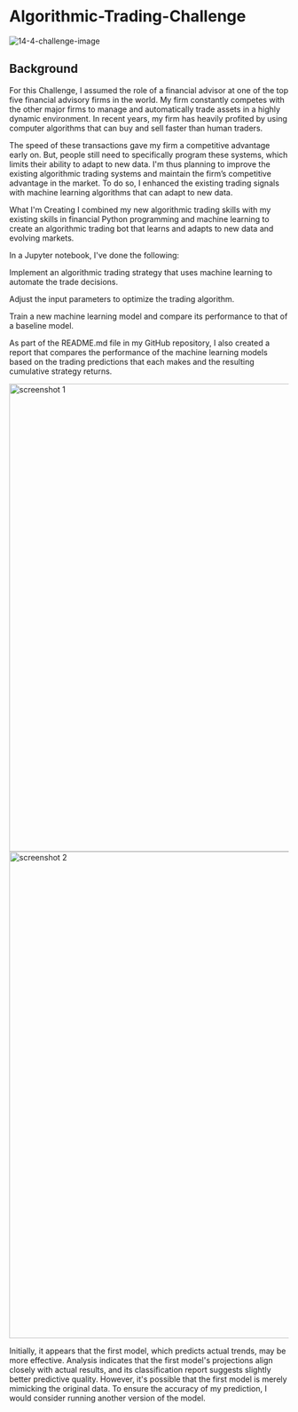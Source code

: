 # Algorithmic-Trading-Challenge
![14-4-challenge-image](https://github.com/daniyargroove/Algorithmic-Trading-Challenge/assets/143307322/e3e8ddca-79e5-4ea7-8b16-bc26aa9c0dfe)

## Background
For this Challenge, I assumed the role of a financial advisor at one of the top five financial advisory firms in the world. My firm constantly competes with the other major firms to manage and automatically trade assets in a highly dynamic environment. In recent years, my firm has heavily profited by using computer algorithms that can buy and sell faster than human traders.

The speed of these transactions gave my firm a competitive advantage early on. But, people still need to specifically program these systems, which limits their ability to adapt to new data. I'm thus planning to improve the existing algorithmic trading systems and maintain the firm’s competitive advantage in the market. To do so, I enhanced the existing trading signals with machine learning algorithms that can adapt to new data.

What I'm Creating
I combined my new algorithmic trading skills with my existing skills in financial Python programming and machine learning to create an algorithmic trading bot that learns and adapts to new data and evolving markets.

In a Jupyter notebook, I've done the following:

Implement an algorithmic trading strategy that uses machine learning to automate the trade decisions.

Adjust the input parameters to optimize the trading algorithm.

Train a new machine learning model and compare its performance to that of a baseline model.

As part of the README.md file in my GitHub repository, I also created a report that compares the performance of the machine learning models based on the trading predictions that each makes and the resulting cumulative strategy returns.

<img width="843" alt="screenshot 1" src="https://github.com/daniyargroove/Algorithmic-Trading-Challenge/assets/143307322/8561c574-9fdd-4b7f-8563-33ff35f8b5c0">

<img width="877" alt="screenshot 2" src="https://github.com/daniyargroove/Algorithmic-Trading-Challenge/assets/143307322/9fa71480-879a-4591-a13c-3fc3e74f9aea">

Initially, it appears that the first model, which predicts actual trends, may be more effective. 
Analysis indicates that the first model's projections align closely with actual results, and its classification report suggests slightly better predictive quality. However, it's possible that the first model is merely mimicking the original data. 
To ensure the accuracy of my prediction, I would consider running another version of the model.
